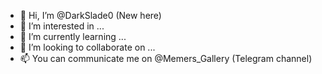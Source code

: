 - 👋 Hi, I’m @DarkSlade0 (New here)
- 👀 I’m interested in ...
- 🌱 I’m currently learning ...
- 💞️ I’m looking to collaborate on ...
- 📫 You can communicate me on @Memers_Gallery (Telegram channel) 

<!---
DarkSlade0/DarkSlade0 is a ✨ special ✨ repository because its `README.md` (this file) appears on your GitHub profile.
You can click the Preview link to take a look at your changes.
--->
